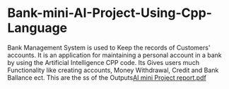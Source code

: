 # Bank-mini-AI-Project-Using-Cpp-Language
Bank Management System is used to Keep the records of Customers' accounts.
It is an application for maintaining a personal account in a bank by using the Artificial Intelligence CPP code.
Its Gives users much Functionality like creating accounts, Money Withdrawal, Credit and Bank Ballance ect.
This are the ss of the Outputs[AI mini Project report.pdf](https://github.com/shivam16s/Bank-mini-AI-Project-Using-Cpp-Language/files/9638721/AI.mini.Project.report.pdf)
